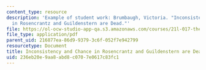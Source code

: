 ```yaml
---
content_type: resource
description: 'Example of student work: Brumbaugh, Victoria. "Inconsistency and Chance
  in Rosencrantz and Guildenstern are Dead."'
file: https://ol-ocw-studio-app-qa.s3.amazonaws.com/courses/21l-017-the-art-of-the-probable-literature-and-probability-spring-2008/236eb20e9aa8abd8c0707e0617c83fc1_essay3_brumbaugh.pdf
file_type: application/pdf
parent_uid: 216877ea-86d9-9379-3c6f-052f7e942799
resourcetype: Document
title: Inconsistency and Chance in Rosencrantz and Guildenstern are Dead
uid: 236eb20e-9aa8-abd8-c070-7e0617c83fc1
---
```

